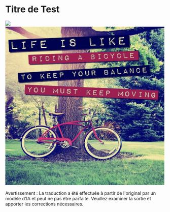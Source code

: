 # Titre de Test
![](https://upload.wikimedia.org/wikipedia/commons/thumb/7/77/Google_Images_2015_logo.svg/1200px-Google_Images_2015_logo.svg.png)
![](bicycle.png)


Avertissement : La traduction a été effectuée à partir de l'original par un modèle d'IA et peut ne pas être parfaite. Veuillez examiner la sortie et apporter les corrections nécessaires.
